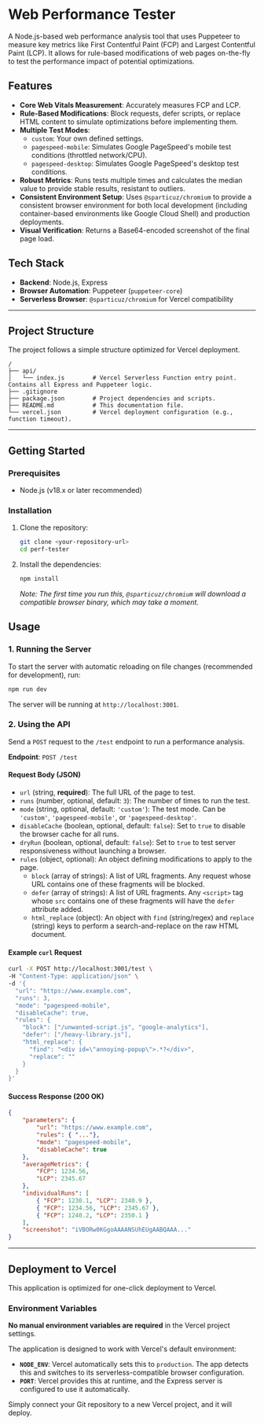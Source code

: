 # Web Performance Tester

A Node.js-based web performance analysis tool that uses Puppeteer to measure key metrics like First Contentful Paint (FCP) and Largest Contentful Paint (LCP). It allows for rule-based modifications of web pages on-the-fly to test the performance impact of potential optimizations.

## Features

- **Core Web Vitals Measurement**: Accurately measures FCP and LCP.
- **Rule-Based Modifications**: Block requests, defer scripts, or replace HTML content to simulate optimizations before implementing them.
- **Multiple Test Modes**:
  - `custom`: Your own defined settings.
  - `pagespeed-mobile`: Simulates Google PageSpeed's mobile test conditions (throttled network/CPU).
  - `pagespeed-desktop`: Simulates Google PageSpeed's desktop test conditions.
- **Robust Metrics**: Runs tests multiple times and calculates the median value to provide stable results, resistant to outliers.
- **Consistent Environment Setup**: Uses `@sparticuz/chromium` to provide a consistent browser environment for both local development (including container-based environments like Google Cloud Shell) and production deployments.
- **Visual Verification**: Returns a Base64-encoded screenshot of the final page load.

## Tech Stack

- **Backend**: Node.js, Express
- **Browser Automation**: Puppeteer (`puppeteer-core`)
- **Serverless Browser**: `@sparticuz/chromium` for Vercel compatibility

---

## Project Structure

The project follows a simple structure optimized for Vercel deployment.

```
/
├── api/
│   └── index.js        # Vercel Serverless Function entry point. Contains all Express and Puppeteer logic.
├── .gitignore
├── package.json        # Project dependencies and scripts.
├── README.md           # This documentation file.
└── vercel.json         # Vercel deployment configuration (e.g., function timeout).
```

---

## Getting Started

### Prerequisites

- Node.js (v18.x or later recommended)

### Installation

1.  Clone the repository:
    ```bash
    git clone <your-repository-url>
    cd perf-tester
    ```

2.  Install the dependencies:
    ```bash
    npm install
    ```
    *Note: The first time you run this, `@sparticuz/chromium` will download a compatible browser binary, which may take a moment.*

## Usage

### 1. Running the Server

To start the server with automatic reloading on file changes (recommended for development), run:

```bash
npm run dev
```

The server will be running at `http://localhost:3001`.

### 2. Using the API

Send a `POST` request to the `/test` endpoint to run a performance analysis.

**Endpoint**: `POST /test`

#### Request Body (JSON)

- `url` (string, **required**): The full URL of the page to test.
- `runs` (number, optional, default: `3`): The number of times to run the test.
- `mode` (string, optional, default: `'custom'`): The test mode. Can be `'custom'`, `'pagespeed-mobile'`, or `'pagespeed-desktop'`.
- `disableCache` (boolean, optional, default: `false`): Set to `true` to disable the browser cache for all runs.
- `dryRun` (boolean, optional, default: `false`): Set to `true` to test server responsiveness without launching a browser.
- `rules` (object, optional): An object defining modifications to apply to the page.
  - `block` (array of strings): A list of URL fragments. Any request whose URL contains one of these fragments will be blocked.
  - `defer` (array of strings): A list of URL fragments. Any `<script>` tag whose `src` contains one of these fragments will have the `defer` attribute added.
  - `html_replace` (object): An object with `find` (string/regex) and `replace` (string) keys to perform a search-and-replace on the raw HTML document.

#### Example `curl` Request

```bash
curl -X POST http://localhost:3001/test \
-H "Content-Type: application/json" \
-d '{
  "url": "https://www.example.com",
  "runs": 3,
  "mode": "pagespeed-mobile",
  "disableCache": true,
  "rules": {
    "block": ["/unwanted-script.js", "google-analytics"],
    "defer": ["/heavy-library.js"],
    "html_replace": {
      "find": "<div id=\"annoying-popup\">.*?</div>",
      "replace": ""
    }
  }
}'
```

#### Success Response (200 OK)

```json
{
    "parameters": {
        "url": "https://www.example.com",
        "rules": { "..."},
        "mode": "pagespeed-mobile",
        "disableCache": true
    },
    "averageMetrics": {
        "FCP": 1234.56,
        "LCP": 2345.67
    },
    "individualRuns": [
        { "FCP": 1230.1, "LCP": 2340.9 },
        { "FCP": 1234.56, "LCP": 2345.67 },
        { "FCP": 1240.2, "LCP": 2350.1 }
    ],
    "screenshot": "iVBORw0KGgoAAAANSUhEUgAABQAAA..."
}
```

---

## Deployment to Vercel

This application is optimized for one-click deployment to Vercel.

### Environment Variables

**No manual environment variables are required** in the Vercel project settings.

The application is designed to work with Vercel's default environment:

- **`NODE_ENV`**: Vercel automatically sets this to `production`. The app detects this and switches to its serverless-compatible browser configuration.
- **`PORT`**: Vercel provides this at runtime, and the Express server is configured to use it automatically.

Simply connect your Git repository to a new Vercel project, and it will deploy.